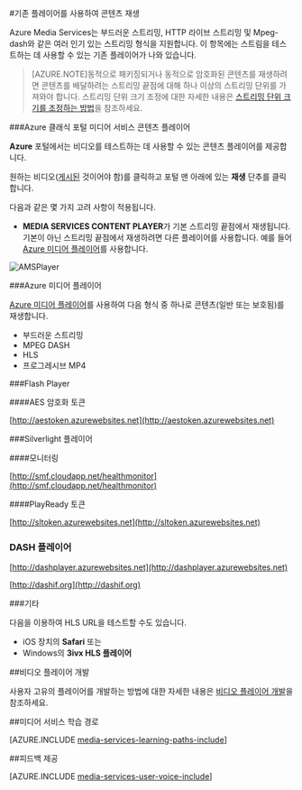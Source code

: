 <properties 
	pageTitle="콘텐츠 재생 | Microsoft Azure" 
	description="이 항목에서는 콘텐츠를 재생하는 데 사용할 수 있는 기존 플레이어를 나열합니다." 
	services="media-services" 
	documentationCenter="" 
	authors="Juliako" 
	manager="erikre" 
	editor=""/>

<tags 
	ms.service="media-services" 
	ms.workload="media" 
	ms.tgt_pltfrm="na" 
	ms.devlang="na" 
	ms.topic="article" 
	ms.date="09/19/2016" 
	ms.author="juliako"/>


#기존 플레이어를 사용하여 콘텐츠 재생

Azure Media Services는 부드러운 스트리밍, HTTP 라이브 스트리밍 및 Mpeg-dash와 같은 여러 인기 있는 스트리밍 형식을 지원합니다. 이 항목에는 스트림을 테스트하는 데 사용할 수 있는 기존 플레이어가 나와 있습니다.

>[AZURE.NOTE]동적으로 패키징되거나 동적으로 암호화된 콘텐츠를 재생하려면 콘텐츠를 배달하려는 스트리밍 끝점에 대해 하나 이상의 스트리밍 단위를 가져와야 합니다. 스트리밍 단위 크기 조정에 대한 자세한 내용은 [스트리밍 단위 크기를 조정하는 방법](media-services-portal-manage-streaming-endpoints.md)을 참조하세요.

###Azure 클래식 포털 미디어 서비스 콘텐츠 플레이어

**Azure** 포털에서는 비디오를 테스트하는 데 사용할 수 있는 콘텐츠 플레이어를 제공합니다.

원하는 비디오([게시된](media-services-portal-publish.md) 것이어야 함)를 클릭하고 포털 맨 아래에 있는 **재생** 단추를 클릭합니다.

다음과 같은 몇 가지 고려 사항이 적용됩니다.

- **MEDIA SERVICES CONTENT PLAYER**가 기본 스트리밍 끝점에서 재생됩니다. 기본이 아닌 스트리밍 끝점에서 재생하려면 다른 플레이어를 사용합니다. 예를 들어 [Azure 미디어 플레이어](http://amsplayer.azurewebsites.net/azuremediaplayer.html)를 사용합니다.


![AMSPlayer][AMSPlayer]

###Azure 미디어 플레이어

[Azure 미디어 플레이어](http://amsplayer.azurewebsites.net/azuremediaplayer.html)를 사용하여 다음 형식 중 하나로 콘텐츠(일반 또는 보호됨)를 재생합니다.

- 부드러운 스트리밍
- MPEG DASH
- HLS
- 프로그레시브 MP4


###Flash Player

####AES 암호화 토큰

[http://aestoken.azurewebsites.net](http://aestoken.azurewebsites.net)

###Silverlight 플레이어

####모니터링

[http://smf.cloudapp.net/healthmonitor](http://smf.cloudapp.net/healthmonitor)

####PlayReady 토큰

[http://sltoken.azurewebsites.net](http://sltoken.azurewebsites.net)

### DASH 플레이어

[http://dashplayer.azurewebsites.net](http://dashplayer.azurewebsites.net)

[http://dashif.org](http://dashif.org)

###기타

다음을 이용하여 HLS URL을 테스트할 수도 있습니다.

- iOS 장치의 **Safari** 또는
- Windows의 **3ivx HLS 플레이어**

##비디오 플레이어 개발

사용자 고유의 플레이어를 개발하는 방법에 대한 자세한 내용은 [비디오 플레이어 개발](media-services-develop-video-players.md)을 참조하세요.




##미디어 서비스 학습 경로

[AZURE.INCLUDE [media-services-learning-paths-include](../../includes/media-services-learning-paths-include.md)]

##피드백 제공

[AZURE.INCLUDE [media-services-user-voice-include](../../includes/media-services-user-voice-include.md)]


[AMSPlayer]: ./media/media-services-playback-content-with-existing-players/media-services-portal-player.png

<!---HONumber=AcomDC_0921_2016-->